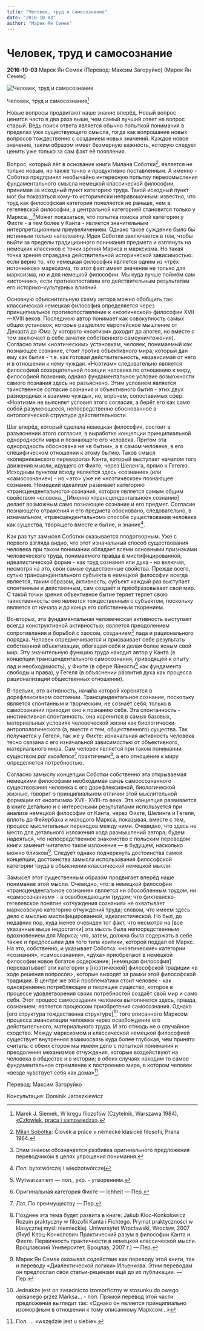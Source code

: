 ```yaml
---
title: "Человек, труд и самосознание"
date: "2016-10-03"
author: "Марек Ян Семек"
---
```


# Человек, труд и самосознание

**2016-10-03** Марек Ян Семек (Перевод: Максим Загоруйко) (Марек Ян Семек)

![Человек, труд и самосознание](https://upload.wikimedia.org/wikipedia/commons/3/3d/Milan_Sobotka.jpg)

Человек, труд и самосознание[^1]

Новые вопросы продвигают наше знание вперёд. Новый вопрос ценится часто в два раза выше, чем самый лучший ответ на вопрос старый. Ведь поиск ответа является обычно попыткой понимания в пределах уже существующего смысла, тогда как вопрошание новых вопросов тождественно с созданием новых значений. Каждое новое значение, таким образом имеет безмерную важность, которую следует ценить уже только за сам факт её появления.

Вопрос, который лёг в основание книги Милана Соботки[^2], является не только новым, но также точно и продуктивно поставленным. А именно - Соботка предпринял необычайно интересную попытку переосмысления фундаментального смысла немецкой классической философии, принимая за исходный пункт категорию труда. Такой исходный пункт мог бы показаться кому-то исторически неправомочным: известно, что труд как философская категория появляется не раньше, чем в гегелевской философии, а центральной категорией становится только у Маркса.⁔[^3]Может показаться, что попытка поиска этой категории у Фихте - а тем более у Канта - является значительным интерпретационным преувеличением. Однако такое суждение было бы истинным только наполовину. Идея Соботки заключается в том, чтобы выйти за пределы традиционного понимания предмета и взглянуть на немецких классиков с точки зрения Маркса и марксизма. Но такая точка зрения оправдана действительной исторической зависимостью: если верно то, что немецкая философия является одним из «трёх источников» марксизма, то этот факт имеет значение не только для марксизма, но и для немецкой философии. Мы куда лучше поймём сам «источник», если противопоставим его действительным результатам его историко-культурных влияний.

Основную объяснительную схему автора можно обобщить так: классическая немецкая философия определяется через принципиальное противопоставление к «ноэтической» философии XVII—XVIII веков. Последнюю автор понимает как совокупность самых общих установок, которые разделяло европейское мышление от Декарта до Юма (у которого «ноэтизм» доходит до апогея, но вместе с тем заключает в себе зачатки собственного самоуничтожения). Согласно этим <ноэтическим> установкам, человек, понимаемый как познающее сознание, стоит против объективного мира, который дан ему как бытие - т.е. как готовая действительность, независимая от него и в отношении к нему чуждая. «Ноэтизм» следовательно является философией созерцательной позиции человека по отношению к миру, философией познания; однако фундаментальное условие возможности самого познания здесь не разъяснено. Этим условием является таинственное согласие сознания и объективного бытия - этих двух разнородных и взаимно чуждых, но, впрочем, сопоставимых сфер. «Ноэтизм» не выясняет условия этого согласия, а берёт его как само собой разумеющееся, непосредственно обоснованное в онтологической структуре действительности.

Шаг вперёд, который сделала немецкая философия, состоит в разъяснении этого согласия, в выработке концепции принципиальной однородности мира и познающего его человека. Притом эта однородность обоснована не «в бытии», а в самом человеке, в его специфическом отношении к этому бытию. Таков смысл «коперниканского переворота» Канта, который выступает началом того движения мысли, идущего от Фихте, через Шеленга, прямо к Гегелю. Исходным пунктом всюду является здесь «сознание» (или «самосознание») - но <это> уже не «ноэтическое» познающее сознание. Немецкий идеализм развивает категорию «трансцендентального» сознания, которое является самым общим свойством человека.⁔[Именно «трансцендентальное» сознание] делает возможным само познающее сознание и его предмет. Согласие познающего отражения и его предмета обосновано, следовательно, в изначальном, «трансцендентальном» способе существования человека как существа, творящего вместе и бытие, и знание[^4].

Как раз тут замысел Соботки оказывается плодотворным. Уже с первого взгляда видно, что этот изначальный способ существования человека при таком понимании обладает всеми основными признаками человеческого труда, понимаемого правда в мистифицированной, идеалистической форме - как труд сознания или духа - но включая, несмотря на это, свои самые существенные свойства. Прежде всего, сутью трансцендентального субъекта в немецкой философии всегда является, таким образом, активность; субъект каждый раз выступает спонтанным и действенным, сам создаёт и преобразовывает свой мир. С такой точки зрения объективное бытие теряет теряет свою таинственность: оно является тождественным с субъектом, поскольку является от начала и до конца его собственным творением.

Во-вторых, эта фундаментальная человеческая активность выступает всегда конструктивной активностью; является преодолением сопротивления и борьбой с хаосом, созданием[^5] лада и рационального порядка. Человек опредмечивается и присваивает себе результаты собственной объективации, обогащая себя и делая более ясным свой мир. Эту значительную функцию труда находит автор у Канта (в концепции трансцендентального самосознания, приводящей к опыту лад и необходимость), у Фихте (в сфере Яйности[^6] как фундамента свободы и права), у Гегеля (в объяснении развития духа как процесса рационализации общественных отношений).

В-третьих, это активность, нач**а́**ла которой коренятся в дорефлексивном состоянии. Трансцендентальное сознание, поскольку является спонтанным и творческим, не сознаёт себя; только в самосознании приходит оно к познанию себя. Эта спонтанность - инстинктивная спонтанность: она коренится в самых базовых, материальных условиях человеческой жизни как биологически-антропологического (а, вместе с тем, общественного) существа. Так получается у Гегеля, так же у Фихте: изначальная активность человека тесно связана с его изначальной зависимостью от объективного, материального мира. Сам человек является при таком понимании существом *par excellence[^7]* практичным[^8], а его отношение к миру определяется потребностью.

Согласно замыслу концепции Соботки собственно эта открываемая немецкими философами необходимая связь самоосознанного существования человека с его дорефлексивной, биологической жизнью, говорит о принципиальном отличии этой мыслительной формации от «ноэтизма» XVII- XVIII­-го века. Эта концепция развивается в книге детально и с интересными результатами используется при анализе немецкой философии от Канта, через Фихте, Шелинга и Гегеля, вплоть до Фейербаха и молодого Маркса, показывая, вместе с тем, процесс мыслительных переходов между ними. Очевидно, что здесь не место для детального изложения хода размышлений автора; будем надеяться, что непосредственное знакомство с польским переводом книги заменит читателю такое изложение — в будущем, насколько можно близком[^9]. Следует однако подчеркнуть достоинства самой концепции, достоинства замысла использования философской категории труда в объяснении классической немецкой мысли.

Замысел этот существенным образом продвигает вперёд наше понимание этой мысли. Очевидно, что: в немецкой философии «трансцендентальное сознание» является ни обособленным трудом, ни «самосознанием» - а освобождающим трудом; что фихтеанско-гегелевское понятие «отчуждения сознания» не охватывает марксовскую категорию отчуждения труда; словом, что имеем здесь дело с мыслью мистифицированной, идеалистической. Но был, до недавних пор, куда менее очевиден тот факт, что несмотря на [все указанные выше недостатки] эта мысль была непосредственным вдохновением для Маркса; что, затем, должна была содержать в себе также и предпосылки для того типа критики, которой поддал её Маркс. На это, собственно, и указывает Соботка: «ноэтические» категории «сознания», «самосознания», «духа» приобретают в немецкой философии новое богатое содержание; [немецкая философия] перехватывает эти категории у [ноэтической] философской традиции <в ходе решения вопросов>, которые выходят за рамки этой философской традиции. В центре же этой проблематики стоит человек - как одновременно потребляющее и творящее существо, которое в процессе удовлетворения своих потребностей создаёт свой мир и само себя. Этот процесс самосоздания человека выполняется здесь, правда, сознанием; является процессом приобретения самосознания. Однако [его структура тождественна структуре][^10] того описанного Марксом процесса эмансипации человека через освобождение его действительного, материального труда. И это отнюдь не о случайное сходство. Между марксизмом и классической немецкой философией существует внутренняя взаимосвязь куда более глубокая, чем принято считать: с обеих сторон мы имеем дело с попыткой понимания и преодоления механизмов отчуждения, которые воздействуют на человека в обществе и в истории; в обоих случаях находим то самое фундаментальное стремление к построению мира, в котором человек «везде чувствует себя как дома»[^11].

Перевод: Максим Загоруйко

Консультация: Dominik Jaroszkiewicz

[^1]: Marek J. Siemek, W kręgu filozofów (Czytelnik, Warszawa 1984), [«Człowiek, praca i samowiedza»](http://hegel-marks.pl/downloads/teksty-siemek49.pdf).

[^2]: [Milan Sobotka](https://cs.wikipedia.org/wiki/Milan_Sobotka): Člověk a práce v německé klasické filosofii, Praha 1964.

[^3]: Этим знаком обозначается разбивка оригинального предложения переводчиком в целях упрощения понимания.

[^4]: *Пол.* bytotwórczej i wiedzotwórczej

[^5]: Wytwarzaniem — пол., укр. - утворенням.

[^6]: Оригинальная категория Фихте — Ichheit — Пер.

[^7]: Лат. По преимуществу — Пер.

[^8]: Позднее эта тема будет развита в книге: Jakub Kloc-Konkołowicz Rozum praktyczny w filozofii Kanta i Fichtego. Prymat praktyczności w klasycznej myśli niemieckiej. Uniwersytet Wrocławski, Wrocław, 2007 (Якуб Клоц-Конколович Практический разум в философии Канта и Фихте. Первичность практичности в немецкой классической мысли. Вроцлавский Университет, Вроцлав, 2007 г.) — Пер.

[^9]: Марек Ян Семек оказывал содействие как переводу этой книги, так и переводу «Диалектической логики» Ильенкова. Этим переводам он предпослал свои статьи-рецензии ещё до их публикации. — Пер.

[^10]: Jednakże jest on zasadniczo izomorficzny w stosunku do owego opisanego przez Marksa… - пол. Прямой перевод этой части предложения выглядит так: «Однако он является принципиально изоморфным в отношении к тому описанному Марксом...»

[^11]: Пол. … «wszędzie jest u siebie».